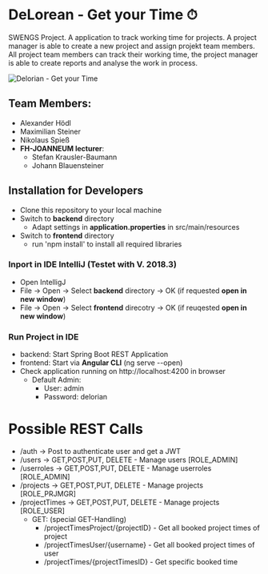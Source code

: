 # DeLorean - Get your Time ⏱

SWENGS Project. A application to track working time for projects. A project manager is able to create a new project and assign projekt team members. All project team members can track their working time, the project manager is able to create reports and analyse the work in process. 

![Delorian - Get your Time](https://media.giphy.com/media/BRpMznCmYTiik/giphy.gif)

## Team Members:
- Alexander Hödl
- Maximilian Steiner
- Nikolaus Spieß
- **FH-JOANNEUM lecturer**: 
    - Stefan Krausler-Baumann
    - Johann Blauensteiner
    
## Installation for Developers
 - Clone this repository to your local machine
 - Switch to **backend** directory
    - Adapt settings in **application.properties** in src/main/resources
 - Switch to **frontend** directory
    - run 'npm install' to install all required libraries
 
### Inport in IDE IntelliJ  (Testet with V. 2018.3)
  - Open IntelligJ
  - File -> Open -> Select **backend** directory -> OK (if requested **open in new window**)
  - File -> Open -> Select **frontend** direcotry -> OK (if reuqested **open in new window**)
  
### Run Project in IDE
  - backend: Start Spring Boot REST Application 
  - frontend: Start via **Angular CLI** (ng serve --open)
  - Check application running on http://localhost:4200 in browser
      - Default Admin:
          - User: admin
          - Password: delorian


# Possible REST Calls
 - /auth -> Post to authenticate user and get a JWT
 - /users -> GET,POST,PUT, DELETE - Manage users [ROLE_ADMIN]
 - /userroles -> GET,POST,PUT, DELETE - Manage userroles [ROLE_ADMIN]
 - /projects -> GET,POST,PUT, DELETE - Manage projects [ROLE_PRJMGR]
 - /projectTimes ->  GET,POST,PUT, DELETE - Manage projects [ROLE_USER]
    - GET: (special GET-Handling)
        - /projectTimesProject/{projectID} - Get all booked project times of project
        - /projectTimesUser/{username} - Get all booked project times of user
        - /projectTimes/{projectTimesID} - Get specific booked time

